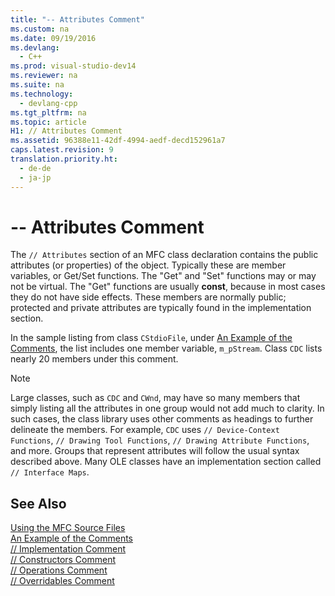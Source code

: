 ```yaml
---
title: "-- Attributes Comment"
ms.custom: na
ms.date: 09/19/2016
ms.devlang: 
  - C++
ms.prod: visual-studio-dev14
ms.reviewer: na
ms.suite: na
ms.technology: 
  - devlang-cpp
ms.tgt_pltfrm: na
ms.topic: article
H1: // Attributes Comment
ms.assetid: 96388e11-42df-4994-aedf-decd152961a7
caps.latest.revision: 9
translation.priority.ht: 
  - de-de
  - ja-jp
---
```

# -- Attributes Comment
The `// Attributes` section of an MFC class declaration contains the public attributes (or properties) of the object. Typically these are member variables, or Get/Set functions. The "Get" and "Set" functions may or may not be virtual. The "Get" functions are usually **const**, because in most cases they do not have side effects. These members are normally public; protected and private attributes are typically found in the implementation section.  
  
 In the sample listing from class `CStdioFile`, under [An Example of the Comments](../vs140/An-Example-of-the-Comments.md), the list includes one member variable, `m_pStream`. Class `CDC` lists nearly 20 members under this comment.  
  
> [!NOTE]
>  Large classes, such as `CDC` and `CWnd`, may have so many members that simply listing all the attributes in one group would not add much to clarity. In such cases, the class library uses other comments as headings to further delineate the members. For example, `CDC` uses `// Device-Context Functions`, `// Drawing Tool Functions`, `// Drawing Attribute Functions`, and more. Groups that represent attributes will follow the usual syntax described above. Many OLE classes have an implementation section called `// Interface Maps`.  
  
## See Also  
 [Using the MFC Source Files](../vs140/Using-the-MFC-Source-Files.md)   
 [An Example of the Comments](../vs140/An-Example-of-the-Comments.md)   
 [// Implementation Comment](../vs140/---Implementation-Comment.md)   
 [// Constructors Comment](../vs140/---Constructors-Comment.md)   
 [// Operations Comment](../vs140/---Operations-Comment.md)   
 [// Overridables Comment](../vs140/---Overridables-Comment.md)